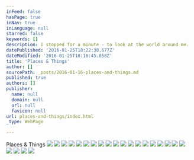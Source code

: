 ```yaml
---
inFeed: false
hasPage: true
inNav: true
inLanguage: null
starred: false
keywords: []
description: I stopped for a minute - to look at the world around me.
datePublished: '2016-01-25T18:22:30.677Z'
dateModified: '2016-01-25T18:16:45.858Z'
title: 'Places & Things'
author: []
sourcePath: _posts/2016-01-16-places-and-things.md
published: true
authors: []
publisher:
  name: null
  domain: null
  url: null
  favicon: null
url: places-and-things/index.html
_type: WebPage

---
```

Places & Things
![](https://s3-us-west-2.amazonaws.com/the-grid-img/p/bea1d36a14ebffb9f00d02745a4c0c0bf4f5ea84.png)
![](https://s3-us-west-2.amazonaws.com/the-grid-img/p/e1f378406840d988c6afabd5916288a63ff5d364.png)
![](https://s3-us-west-2.amazonaws.com/the-grid-img/p/e9f6a930af58bb7846f77421f6ed055aa9d7a3db.png)
![](https://s3-us-west-2.amazonaws.com/the-grid-img/p/fc40a47db80cd17119321ee2cc25dae6e404142b.png)
![](https://s3-us-west-2.amazonaws.com/the-grid-img/p/0455e0ad74aa61fef62f67c4db175c61ecad8526.png)
![](https://s3-us-west-2.amazonaws.com/the-grid-img/p/0d4b6e92cf8eee0d7e9ef300f5470a15d67fe576.png)
![](https://s3-us-west-2.amazonaws.com/the-grid-img/p/1f9df65bd0c6fe44da67f0780ec8d0f1e3fe4fda.png)
![](https://s3-us-west-2.amazonaws.com/the-grid-img/p/0a5c9f719901980ba9585b04f0cb9befa6a46291.png)
![](https://s3-us-west-2.amazonaws.com/the-grid-img/p/3436d612bd6c30bda06eceae8b1e25444d44c2bf.png)
![](https://s3-us-west-2.amazonaws.com/the-grid-img/p/a59bb792897fca85af3bb78d42b991d8bc415953.png)
![](https://s3-us-west-2.amazonaws.com/the-grid-img/p/01d490e9c9e346d57b8db77918bd24a817ffb890.png)
![](https://s3-us-west-2.amazonaws.com/the-grid-img/p/e0e492f23b6eb834f5b41a3fc33d30f6ac44c372.png)
![](https://s3-us-west-2.amazonaws.com/the-grid-img/p/4833aa2e7dfa9f9aa4bbd35226b584ac7905dc8d.png)
![](https://s3-us-west-2.amazonaws.com/the-grid-img/p/5f4dfe52817778d6e64118776569ed573537421a.png)
![](https://s3-us-west-2.amazonaws.com/the-grid-img/p/1f338b73c1dc3e5ea3fb3c07bf6ab516a809add6.png)
![](https://s3-us-west-2.amazonaws.com/the-grid-img/p/24bbb5114315e1225dbcec4beda9437557d0bb5c.png)
![](https://s3-us-west-2.amazonaws.com/the-grid-img/p/a9f2184bb68d08507f4acd8534c4e8d27b964aa5.png)
![](https://s3-us-west-2.amazonaws.com/the-grid-img/p/5746719f36e6cf0c527491b274ac475cef768a68.png)
![](https://s3-us-west-2.amazonaws.com/the-grid-img/p/c529be12b4b4526e78527e37f45cba9e132287a4.png)
![](https://s3-us-west-2.amazonaws.com/the-grid-img/p/4756de52d91ae0dc01e8882dcaaab66d549ba917.png)
![](https://s3-us-west-2.amazonaws.com/the-grid-img/p/98c036beb28bfc36c7db10ae76fa227a791e3a12.png)
![](https://s3-us-west-2.amazonaws.com/the-grid-img/p/2d1c408dcf2fe7404c534c8bd14bd1dfbb4dd986.png)
![](https://s3-us-west-2.amazonaws.com/the-grid-img/p/cd978a646d0edc833dd493d4625a3bd2a87aab97.png)